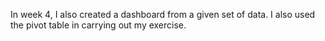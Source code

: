 In week 4, I also created a dashboard from a given set of data. I also used the pivot table in carrying out my exercise.
